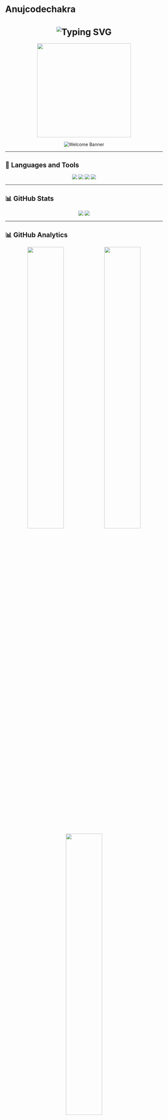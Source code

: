 # Anujcodechakra

<h1 align="center">
  <img src="https://readme-typing-svg.herokuapp.com?font=Fira+Code&size=28&duration=3000&pause=500&color=00FFFF&center=true&vCenter=true&width=700&lines=Hey+there!+I'm+Anuj+%F0%9F%91%8B;Java+Dev+in+Progress+%F0%9F%9A%80;Tech+Explorer+%F0%9F%9A%80;Welcome+to+my+GitHub+Universe+%F0%9F%8C%9F" alt="Typing SVG" />
</h1>

<p align="center">
  <img src="https://media.giphy.com/media/qgQUggAC3Pfv687qPC/giphy.gif" width="300" />
</p>

<p align="center">
  <img src="https://svg-banners.vercel.app/api?type=rainbow&width=1000&height=180&text1=Welcome+to+Anuj's+World+🌟" alt="Welcome Banner" />
</p>

---

## 🧰 Languages and Tools

<p align="center">
  <img src="https://img.shields.io/badge/HTML-E34F26?style=for-the-badge&logo=html5&logoColor=white"/>
  <img src="https://img.shields.io/badge/CSS-1572B6?style=for-the-badge&logo=css3&logoColor=white"/>
  <img src="https://img.shields.io/badge/JavaScript-F7DF1E?style=for-the-badge&logo=javascript&logoColor=black"/>
  <img src="https://img.shields.io/badge/GitHub-100000?style=for-the-badge&logo=github&logoColor=white"/>
</p>

---

## 📊 GitHub Stats

<p align="center">
  <img src="https://github-readme-stats.vercel.app/api?username=Anujcodechakra&show_icons=true&theme=radical" />
  <img src="https://github-readme-streak-stats.herokuapp.com/?user=Anujcodechakra&theme=radical" />
</p>

---

## 📊 GitHub Analytics

<p align="center">
  <img src="https://github-readme-stats.vercel.app/api?username=Anujcodechakra&show_icons=true&theme=tokyonight&hide_border=true&border_radius=10" width="48%"/>
  <img src="https://github-readme-streak-stats.herokuapp.com?user=Anujcodechakra&theme=tokyonight&hide_border=true&border_radius=10" width="48%"/>
  <br/>
  <img src="https://github-readme-stats.vercel.app/api/top-langs/?username=Anujcodechakra&layout=compact&theme=tokyonight&hide_border=true&border_radius=10" width="48%"/>
</p>

---

## 🏆 GitHub Trophies

<p align="center">
  <img src="https://github-profile-trophy.vercel.app/?username=Anujcodechakra&theme=algolia&no-frame=true&row=2&column=4" />
</p>

---

## 🎯 2025 Goals

- 🌱 Master Java and Spring Boot for backend development  
- 🚀 Build and launch a Full-Stack Mental Wellness App  
- 💻 Practice and improve Data Structures & Algorithms  
- 🌐 Contribute to Open Source projects  
- 🤝 Network and collaborate with developers worldwide  

---

## 📫 Let's Connect

<p align="center">
  <a href="mailto:anujs51707@gmail.com">
    <img src="https://img.shields.io/badge/Gmail-EA4335?style=for-the-badge&logo=gmail&logoColor=white"/>
  </a>
  <a href="https://www.linkedin.com/in/your-linkedin" target="_blank">
    <img src="https://img.shields.io/badge/LinkedIn-0077B5?style=for-the-badge&logo=linkedin&logoColor=white"/>
  </a>
  <a href="https://twitter.com/your-twitter" target="_blank">
    <img src="https://img.shields.io/badge/Twitter-1DA1F2?style=for-the-badge&logo=twitter&logoColor=white"/>
  </a>
  <a href="https://your-portfolio.com" target="_blank">
    <img src="https://img.shields.io/badge/Portfolio-000?style=for-the-badge&logo=vercel&logoColor=white"/>
  </a>
</p>

---

## 🌀 Fun SVG Animation

<p align="center">
  <img src="https://svg-banners.vercel.app/api?type=wave&text1=Hello,%20I'm%20Anuj%20✨&width=1000&height=200" alt="Banner" />
</p> 

---

## 🌟 Quote of the Day

> *“Your time is limited, so don’t waste it living someone else’s life.”*  
> — **Steve Jobs**

---

## 👀 Visitor Counter

<p align="center">
  <img src="https://komarev.com/ghpvc/?username=Anujcodechakra&label=VISITORS&style=flat-square&color=brightgreen" alt="Visitor Count" />
</p>

---

<p align="center">
  <img src="https://media.giphy.com/media/iIqmM5tTjmpOB9mpbn/giphy.gif" width="300" alt="Thanks GIF"/>
</p>

<h3 align="center">Thanks for visiting! 🚀 Let's build something amazing together.</h3>